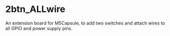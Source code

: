 # 2btn_ALLwire
An extension board for M5Capsule, to add two switches and attach wires to all GPIO and power supply pins.
